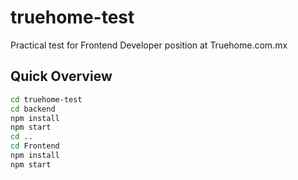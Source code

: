 # truehome-test
Practical test for Frontend Developer position at Truehome.com.mx
## Quick Overview

```sh
cd truehome-test
cd backend
npm install 
npm start
cd ..
cd Frontend
npm install 
npm start
```
